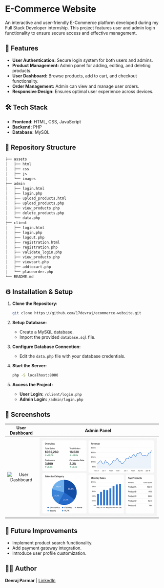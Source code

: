 # E-Commerce Website

An interactive and user-friendly E-Commerce platform developed during my Full Stack Developer internship. This project features user and admin login functionality to ensure secure access and effective management.

## 🚀 Features
- **User Authentication:** Secure login system for both users and admins.
- **Product Management:** Admin panel for adding, editing, and deleting products.
- **User Dashboard:** Browse products, add to cart, and checkout functionality.
- **Order Management:** Admin can view and manage user orders.
- **Responsive Design:** Ensures optimal user experience across devices.

## 🛠️ Tech Stack
- **Frontend:** HTML, CSS, JavaScript
- **Backend:** PHP
- **Database:** MySQL

## 📂 Repository Structure
```
├── assets
│   ├── html
│   ├── css
│   ├── js
│   └── images
├── admin
│   ├── login.html
│   ├── login.php
│   ├── upload_products.html
│   ├── upload_products.php
│   ├── view_products.php
│   ├── delete_products.php
│   └── data.php
├── client
│   ├── login.html
│   ├── login.php
│   ├── logout.php
│   ├── registration.html
│   ├── registration.php
│   ├── validate_login.php
│   ├── view_products.php
│   ├── viewcart.php
│   ├── addtocart.php
│   └── placeorder.php
└── README.md
```

## ⚙️ Installation & Setup
1. **Clone the Repository:**
   ```bash
   git clone https://github.com/17devraj/ecommerce-website.git
   ```

2. **Setup Database:**
   - Create a MySQL database.
   - Import the provided `database.sql` file.

3. **Configure Database Connection:**
   - Edit the `data.php` file with your database credentials.

4. **Start the Server:**
   ```bash
   php -S localhost:8000
   ```

5. **Access the Project:**
   - **User Login:** `/client/login.php`
   - **Admin Login:** `/admin/login.php`

## 📸 Screenshots
| **User Dashboard** | **Admin Panel** |
|:-------------------:|:----------------:|
| ![User Dashboard](assets/images/user_dashboard.png) | ![Admin Panel](admin_pannel.png) |

## 🔮 Future Improvements
- Implement product search functionality.
- Add payment gateway integration.
- Introduce user profile customization.

## 👨‍💻 Author
**Devraj Parmar**  | [LinkedIn](https://www.linkedin.com/in/devraj-parmar/)

